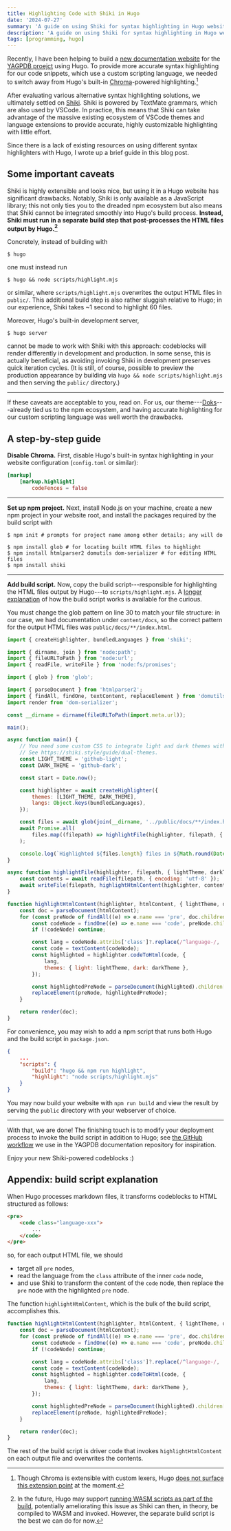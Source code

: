 ```yaml
---
title: Highlighting Code with Shiki in Hugo
date: '2024-07-27'
summary: 'A guide on using Shiki for syntax highlighting in Hugo websites.'
description: 'A guide on using Shiki for syntax highlighting in Hugo websites.'
tags: [programming, hugo]
---
```


Recently, I have been helping to build a [new documentation website](https://docs-beta.yagpdb.xyz/)
for the [YAGPDB proejct](https://yagpdb.xyz) using Hugo. To provide more accurate syntax
highlighting for our code snippets, which use a custom scripting language, we needed to switch away
from Hugo's built-in [Chroma](https://github.com/alecthomas/chroma)-powered highlighting.[^1]

After evaluating various alternative syntax highlighting solutions, we ultimately settled on
[Shiki](https://shiki.style/). Shiki is powered by TextMate grammars, which are also used by VSCode.
In practice, this means that Shiki can take advantage of the massive existing ecosystem of VSCode
themes and language extensions to provide accurate, highly customizable highlighting with little
effort.

Since there is a lack of existing resources on using different syntax highlighters with Hugo, I
wrote up a brief guide in this blog post.

## Some important caveats

Shiki is highly extensible and looks nice, but using it in a Hugo website has significant drawbacks.
Notably, Shiki is only available as a JavaScript library; this not only ties you to the dreaded npm
ecosystem but also means that Shiki cannot be integrated smoothly into Hugo's build process.
**Instead, Shiki must run in a separate build step that post-processes the HTML files output by
Hugo.[^2]**

Concretely, instead of building with

```shell
$ hugo
```

one must instead run

```shell
$ hugo && node scripts/highlight.mjs
```

or similar, where `scripts/highlight.mjs` overwrites the output HTML files in `public/`. This
additional build step is also rather sluggish relative to Hugo; in our experience, Shiki takes ~1
second to highlight 60 files.

Moreover, Hugo's built-in development server,

```shell
$ hugo server
```

cannot be made to work with Shiki with this approach: codeblocks will render differently in
development and production. In some sense, this is actually beneficial, as avoiding invoking Shiki
in development preserves quick iteration cycles. (It is still, of course, possible to preview the
production appearance by building via `hugo && node scripts/highlight.mjs` and then serving the
`public/` directory.)

---

If these caveats are acceptable to you, read on. For us, our
theme---[Doks](https://getdoks.org/)---already tied us to the npm ecosystem, and having accurate
highlighting for our custom scripting language was well worth the drawbacks.

## A step-by-step guide

**Disable Chroma.** First, disable Hugo's built-in syntax highlighting in your website configuration
(`config.toml` or similar):

```toml {hl_lines=3}
[markup]
    [markup.highlight]
        codeFences = false
```

---

**Set up npm project.** Next, install Node.js on your machine, create a new npm project in your
website root, and install the packages required by the build script with

```shell
$ npm init # prompts for project name among other details; any will do

$ npm install glob # for locating built HTML files to highlight
$ npm install htmlparser2 domutils dom-serializer # for editing HTML files
$ npm install shiki
```

---

**Add build script.** Now, copy the build script---responsible for highlighting the HTML files
output by Hugo---to `scripts/highlight.mjs`. A [longer explanation](#appendix-build-script-explanation)
of how the build script works is available for the curious.

You must change the glob pattern on line 30 to match your file structure: in our case, we had
documentation under `content/docs`, so the correct pattern for the output HTML files was
`public/docs/**/index.html`.

```js {linenos=true, hl_lines=30}
import { createHighlighter, bundledLanguages } from 'shiki';

import { dirname, join } from 'node:path';
import { fileURLToPath } from 'node:url';
import { readFile, writeFile } from 'node:fs/promises';

import { glob } from 'glob';

import { parseDocument } from 'htmlparser2';
import { findAll, findOne, textContent, replaceElement } from 'domutils';
import render from 'dom-serializer';

const __dirname = dirname(fileURLToPath(import.meta.url));

main();

async function main() {
	// You need some custom CSS to integrate light and dark themes with your website.
	// See https://shiki.style/guide/dual-themes.
	const LIGHT_THEME = 'github-light';
	const DARK_THEME = 'github-dark';

	const start = Date.now();

	const highlighter = await createHighlighter({
		themes: [LIGHT_THEME, DARK_THEME],
		langs: Object.keys(bundledLanguages),
	});

	const files = await glob(join(__dirname, '../public/docs/**/index.html'));
	await Promise.all(
		files.map((filepath) => highlightFile(highlighter, filepath, { lightTheme: LIGHT_THEME, darkTheme: DARK_THEME }))
	);

	console.log(`Highlighted ${files.length} files in ${Math.round(Date.now() - start)} ms`);
}

async function highlightFile(highlighter, filepath, { lightTheme, darkTheme }) {
	const contents = await readFile(filepath, { encoding: 'utf-8' });
	await writeFile(filepath, highlightHtmlContent(highlighter, contents, { lightTheme, darkTheme }));
}

function highlightHtmlContent(highlighter, htmlContent, { lightTheme, darkTheme }) {
	const doc = parseDocument(htmlContent);
	for (const preNode of findAll((e) => e.name === 'pre', doc.children)) {
		const codeNode = findOne((e) => e.name === 'code', preNode.children);
		if (!codeNode) continue;

		const lang = codeNode.attribs['class']?.replace(/^language-/, '') ?? 'text';
		const code = textContent(codeNode);
		const highlighted = highlighter.codeToHtml(code, {
			lang,
			themes: { light: lightTheme, dark: darkTheme },
		});

		const highlightedPreNode = parseDocument(highlighted).children[0];
		replaceElement(preNode, highlightedPreNode);
	}

	return render(doc);
}
```

For convenience, you may wish to add a npm script that runs both Hugo and the build script in
`package.json`.

```json {hl_lines=[4,5]}
{
    ...
    "scripts": {
		"build": "hugo && npm run highlight",
		"highlight": "node scripts/highlight.mjs"
    }
}
```

You may now build your website with `npm run build` and view the result by serving the `public`
directory with your webserver of choice.

---

With that, we are done! The finishing touch is to modify your deployment process to invoke
the build script in addition to Hugo; see
[the GitHub workflow](https://github.com/botlabs-gg/yagpdb-docs-v2/blob/master/.github/workflows/hugo.yml)
we use in the YAGPDB documentation repository for inspiration.

Enjoy your new Shiki-powered codeblocks :)

## Appendix: build script explanation

When Hugo processes markdown files, it transforms codeblocks to HTML structured as follows:

```html
<pre>
    <code class="language-xxx">
        ...
    </code>
</pre>
```

so, for each output HTML file, we should

- target all `pre` nodes,
- read the language from the `class` attribute of the inner `code` node,
- and use Shiki to transform the content of the `code` node, then replace the `pre` node with the
  highlighted `pre` node.

The function `highlightHtmlContent`, which is the bulk of the build script, accomplishes this.

```js
function highlightHtmlContent(highlighter, htmlContent, { lightTheme, darkTheme }) {
	const doc = parseDocument(htmlContent);
	for (const preNode of findAll((e) => e.name === 'pre', doc.children)) {
		const codeNode = findOne((e) => e.name === 'code', preNode.children);
		if (!codeNode) continue;

		const lang = codeNode.attribs['class']?.replace(/^language-/, '') ?? 'text';
		const code = textContent(codeNode);
		const highlighted = highlighter.codeToHtml(code, {
			lang,
			themes: { light: lightTheme, dark: darkTheme },
		});

		const highlightedPreNode = parseDocument(highlighted).children[0];
		replaceElement(preNode, highlightedPreNode);
	}

	return render(doc);
}
```

The rest of the build script is driver code that invokes `highlightHtmlContent` on each output file
and overwrites the contents.

[^1]:
    Though Chroma is extensible with custom lexers, Hugo [does not surface this extension
    point](https://github.com/gohugoio/hugo/issues/11496) at the moment.

[^2]:
    In the future, Hugo may support [running WASM scripts as part of the
    build](https://github.com/gohugoio/hugo/pull/12679), potentially ameliorating this issue as
    Shiki can then, in theory, be compiled to WASM and invoked. However, the separate build script
    is the best we can do for now.
